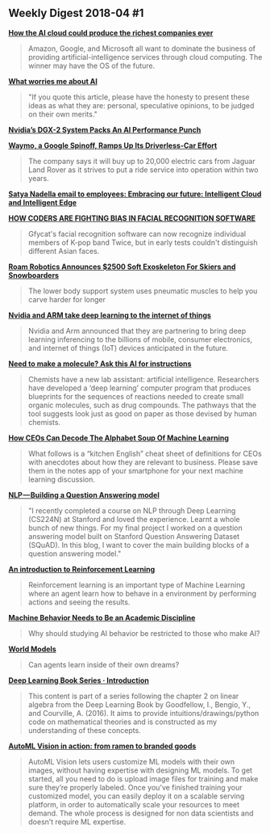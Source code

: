 ## Weekly Digest 2018-04 \#1

**[How the AI cloud could produce the richest companies ever](https://www.technologyreview.com/s/610554/how-the-ai-cloud-could-produce-the-richest-companies-ever/)**
> Amazon, Google, and Microsoft all want to dominate the business of providing artificial-intelligence services through cloud computing. The winner may have the OS of the future.

**[What worries me about AI](https://medium.com/@francois.chollet/what-worries-me-about-ai-ed9df072b704)**
> "If you quote this article, please have the honesty to present these ideas as what they are: personal, speculative opinions, to be judged on their own merits."

**[Nvidia’s DGX-2 System Packs An AI Performance Punch](https://www.nextplatform.com/2018/03/28/nvidia-dgx-2-system-packs-an-ai-performance-punch/)**
> 

**[Waymo, a Google Spinoff, Ramps Up Its Driverless-Car Effort](https://www.nytimes.com/2018/03/27/business/waymo-driverless.html)**
> The company says it will buy up to 20,000 electric cars from Jaguar Land Rover as it strives to put a ride service into operation within two years.

**[Satya Nadella email to employees: Embracing our future: Intelligent Cloud and Intelligent Edge](https://news.microsoft.com/2018/03/29/satya-nadella-email-to-employees-embracing-our-future-intelligent-cloud-and-intelligent-edge/)**
> 

**[HOW CODERS ARE FIGHTING BIAS IN FACIAL RECOGNITION SOFTWARE](https://www.wired.com/story/how-coders-are-fighting-bias-in-facial-recognition-software/)**
> Gfycat's facial recognition software can now recognize individual members of K-pop band Twice, but in early tests couldn't distinguish different Asian faces.

**[Roam Robotics Announces $2500 Soft Exoskeleton For Skiers and Snowboarders](https://spectrum.ieee.org/the-human-os/biomedical/bionics/roam-robotics-announces-2500-soft-exoskeleton-for-skiers-and-snowboarders)**
> The lower body support system uses pneumatic muscles to help you carve harder for longer

**[Nvidia and ARM take deep learning to the internet of things](https://venturebeat.com/2018/03/27/nvidia-and-arm-take-deep-learning-to-the-internet-of-things/)**
> Nvidia and Arm announced that they are partnering to bring deep learning inferencing to the billions of mobile, consumer electronics, and internet of things (IoT) devices anticipated in the future.

**[Need to make a molecule? Ask this AI for instructions](https://www.nature.com/articles/d41586-018-03977-w)**
> Chemists have a new lab assistant: artificial intelligence. Researchers have developed a ‘deep learning’ computer program that produces blueprints for the sequences of reactions needed to create small organic molecules, such as drug compounds. The pathways that the tool suggests look just as good on paper as those devised by human chemists.

**[How CEOs Can Decode The Alphabet Soup Of Machine Learning](https://chiefexecutive.net/ceos-can-decode-alphabet-soup-machine-learning/)**
> What follows is a “kitchen English” cheat sheet of definitions for CEOs with anecdotes about how they are relevant to business. Please save them in the notes app of your smartphone for your next machine learning discussion.

**[NLP — Building a Question Answering model](https://towardsdatascience.com/nlp-building-a-question-answering-model-ed0529a68c54)**
> "I recently completed a course on NLP through Deep Learning (CS224N) at Stanford and loved the experience. Learnt a whole bunch of new things. For my final project I worked on a question answering model built on Stanford Question Answering Dataset (SQuAD). In this blog, I want to cover the main building blocks of a question answering model."

**[An introduction to Reinforcement Learning](https://medium.freecodecamp.org/an-introduction-to-reinforcement-learning-4339519de419)**
> Reinforcement learning is an important type of Machine Learning where an agent learn how to behave in a environment by performing actions and seeing the results.

**[Machine Behavior Needs to Be an Academic Discipline](http://nautil.us/issue/58/self/machine-behavior-needs-to-be-an-academic-discipline#pq=c02fFO)**
> Why should studying AI behavior be restricted to those who make AI?

**[World Models](https://worldmodels.github.io/)**
> Can agents learn inside of their own dreams?

**[Deep Learning Book Series · Introduction](https://hadrienj.github.io/posts/Deep-Learning-Book-Series-Introduction/)**
> This content is part of a series following the chapter 2 on linear algebra from the Deep Learning Book by Goodfellow, I., Bengio, Y., and Courville, A. (2016). It aims to provide intuitions/drawings/python code on mathematical theories and is constructed as my understanding of these concepts.

**[AutoML Vision in action: from ramen to branded goods](https://cloud.google.com/blog/big-data/2018/03/automl-vision-in-action-from-ramen-to-branded-goods)**
> AutoML Vision lets users customize ML models with their own images, without having expertise with designing ML models. To get started, all you need to do is upload image files for training and make sure they’re properly labeled. Once you’ve finished training your customized model, you can easily deploy it on a scalable serving platform, in order to automatically scale your resources to meet demand. The whole process is designed for non data scientists and doesn’t require ML expertise.
